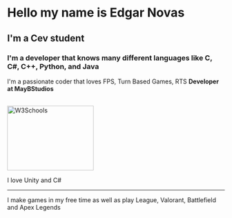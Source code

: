 # Hello my name is Edgar Novas

## I'm a Cev student
### I'm a developer that knows many different languages like C, C#, C++, Python, and Java
I'm a passionate coder that loves FPS, Turn Based Games, RTS **Developer at MayBStudios**

<br/>
<a href= "https://edgarnovas.itch.io/"><img border="0" alt="W3Schools" src="https://img.itch.zone/aW1nLzk4MTUxMjEucG5n/315x250%23c/uNmwrd.png" width="200" height="150"/> </a>

I love Unity and C#
<hr> </hr>
I make games in my free time as well as play League, Valorant, Battlefield and Apex Legends



